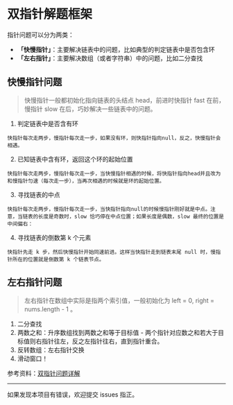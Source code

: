# 双指针解题框架

指针问题可以分为两类：

- **「快慢指针」**：主要解决链表中的问题，比如典型的判定链表中是否包含环
- **「左右指针」**：主要解决数组（或者字符串）中的问题，比如二分查找

## 快慢指针问题

> 快慢指针一般都初始化指向链表的头结点 head，前进时快指针 fast 在前，慢指针 slow 在后，巧妙解决一些链表中的问题。

1. 判定链表中是否含有环

```
快指针每次走两步，慢指针每次走一步，如果没有环，则快指针指向null，反之，快慢指针会相遇。
```

2. 已知链表中含有环，返回这个环的起始位置

```
快指针每次走两步，慢指针每次走一步，当快慢指针相遇的时候，将快指针指向head并且改为和慢指针匀速（每次走一步），当再次相遇的时候就是环的起始位置。
```

3. 寻找链表的中点

```
快指针每次走两步，慢指针每次走一步，当快指针指向null的时候慢指针刚好就是中点。注意，当链表的长度是奇数时，slow 恰巧停在中点位置；如果长度是偶数，slow 最终的位置是中间偏右：
```

4. 寻找链表的倒数第 k 个元素

```
快指针先走 k 步，然后快慢指针开始同速前进。这样当快指针走到链表末尾 null 时，慢指针所在的位置就是倒数第 k 个链表节点。
```

## 左右指针问题

> 左右指针在数组中实际是指两个索引值，一般初始化为 left = 0, right = nums.length - 1 。

1. 二分查找
2. 两数之和：升序数组找到两数之和等于目标值 - 两个指针对应数之和若大于目标值则右指针往左，反之左指针往右，直到指针重合。
3. 反转数组：左右指针交换
4. 滑动窗口！

参考资料：[双指针问题详解](https://github.com/labuladong/fucking-algorithm/blob/master/算法思维系列/双指针技巧.md)

------

如果发现本项目有错误，欢迎提交 issues 指正。

